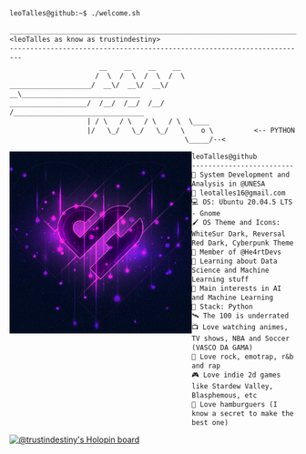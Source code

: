 ```console
leoTalles@github:~$ ./welcome.sh
```
```
_________________________________________________________________________
<leoTalles as know as trustindestiny>
------------------------------------------------------------------------- 
                      __    __    __    __
                     /  \  /  \  /  \  /  \
____________________/  __\/  __\/  __\/  __\_____________________________
___________________/  /__/  /__/  /__/  /________________________________
                   | / \   / \   / \   / \  \____
                   |/   \_/   \_/   \_/   \    o \          <-- PYTHON
                                           \_____/--<      
```

<img align="left" src="/img/he4rt2.png" alt="@He4rtDevelopers" width="320" /> 

```
leoTalles@github
-------------------------
🏫 System Development and Analysis in @UNESA
💌 leotalles16@gmail.com
💻 OS: Ubuntu 20.04.5 LTS - Gnome
🖌️ OS Theme and Icons: WhiteSur Dark, Reversal Red Dark, Cyberpunk Theme
💖 Member of @He4rtDevs
🏴 Learning about Data Science and Machine Learning stuff
🔎 Main interests in AI and Machine Learning
🐍 Stack: Python
🛰️ The 100 is underrated
📺 Love watching animes, TV shows, NBA and Soccer (VASCO DA GAMA)
🎵 Love rock, emotrap, r&b and rap
🎮 Love indie 2d games like Stardew Valley, Blasphemous, etc
🍔 Love hamburguers (I know a secret to make the best one)
```

[![@trustindestiny's Holopin board](https://holopin.me/trustindestiny)](https://holopin.io/@trustindestiny)
